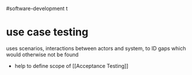 
#software-development t
# use case testing
uses scenarios, interactions between actors and system, to ID gaps which would otherwise not be found
- help to define scope of [[Acceptance Testing]]
